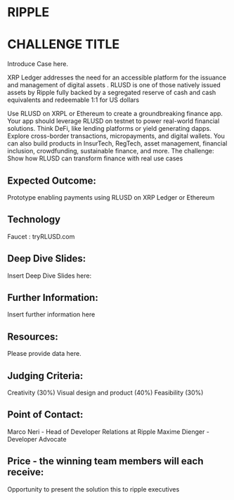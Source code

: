 # RIPPLE
# CHALLENGE TITLE

Introduce Case here. 

XRP Ledger addresses the need for an accessible platform for the  issuance and management of digital assets . RLUSD is one of those natively issued assets by Ripple fully backed by a segregated reserve of cash and cash equivalents and redeemable 1:1 for US dollars

Use RLUSD on XRPL or Ethereum to create a groundbreaking finance app. Your app should leverage RLUSD on testnet to power real-world financial solutions.
Think DeFi, like lending platforms or yield generating dapps. Explore cross-border transactions, micropayments, and digital wallets. You can also build products in InsurTech, RegTech, asset management, financial inclusion, crowdfunding, sustainable finance, and more.
The challenge: Show how RLUSD can transform finance with real use cases

## Expected Outcome:

Prototype enabling payments using RLUSD on XRP Ledger or Ethereum

## Technology 

Faucet : tryRLUSD.com


## Deep Dive Slides:

Insert Deep Dive Slides here:

## Further Information:

Insert further information here

## Resources:

Please provide data here.

## Judging Criteria:

Creativity (30%)
Visual design and product (40%)
Feasibility (30%)

## Point of Contact:

Marco Neri - Head of Developer Relations at Ripple
Maxime Dienger - Developer Advocate

## Price - the winning team members will each receive:
Opportunity to present the solution this to ripple executives
